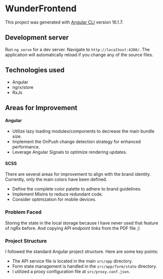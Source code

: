 # WunderFrontend

This project was generated with [Angular CLI](https://github.com/angular/angular-cli) version 16.1.7.

## Development server

Run `ng serve` for a dev server. Navigate to `http://localhost:4200/`. The application will automatically reload if you change any of the source files.

## Technologies used

 - Angular
 - ngrx/store
 - RxJs

## Areas for Improvement

#### Angular
  - Utilize lazy loading modules/components to decrease the main bundle size.
  - Implement the OnPush change detection strategy for enhanced performance.
  - Leverage Angular Signals to optimize rendering updates.

#### SCSS

There are several areas for improvement to align with the brand identity. Currently, only the main colors have been defined.
 
 - Define the complete color palette to adhere to brand guidelines.
 - Implement Mixins to reduce redundant code.
 - Consider optimization for mobile devices.

### Problem Faced

Storing the state in the local storage because I have never used that feature of ngRx before. And copying API endpoint links from the PDF file ;)

### Project Structure

I followed the standard Angular project structure. Here are some key points:

- The API service file is located in the main `src/app` directory.
- Form state management is handled in the `src/app/form/state` directory.
- I utilized a proxy configuration file at `src/proxy.conf.json`.
